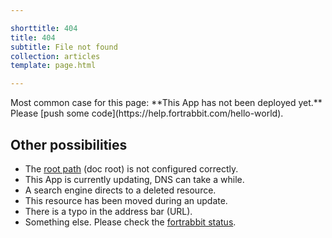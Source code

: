 ```yaml
---

shorttitle: 404
title: 404
subtitle: File not found
collection: articles
template: page.html

---
```


<p class="type-l">Most common case for this page: **This App has not been deployed yet.** Please [push some code](https://help.fortrabbit.com/hello-world).</p>

## Other possibilities

* The [root path](https://help.fortrabbit.com/app#toc-set-a-custom-root-path) (doc root) is not configured correctly.
* This App is currently updating, DNS can take a while.
* A search engine directs to a deleted resource.
* This resource has been moved during an update.
* There is a typo in the address bar (URL).
* Something else. Please check the [fortrabbit status](https://status.fortrabbit.com).
